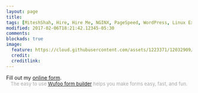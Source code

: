 ```yaml
---
layout: page
title:
tags: [MiteshShah, Hire, Hire Me, NGINX, PageSpeed, WordPress, Linux Expert]
modified: 2017-02-06T18:21:42.12345-05:30
comments:
blockads: true
image:
  feature: https://cloud.githubusercontent.com/assets/1223371/12032909/8342035e-ae43-11e5-9d9e-cb503820c4e9.png
  credit:
  creditlink:
---
```

<div id="wufoo-zfvfe2h0up5vcu">
Fill out my <a href="https://miteshshah.wufoo.com/forms/zfvfe2h0up5vcu">online form</a>.
</div>
<div id="wuf-adv" style="font-family:inherit;font-size: small;color:#a7a7a7;text-align:center;display:block;">The easy to use <a href="http://www.wufoo.com/form-builder/">Wufoo form builder</a> helps you make forms easy, fast, and fun.</div>
<script type="text/javascript">var zfvfe2h0up5vcu;(function(d, t) {
var s = d.createElement(t), options = {
'userName':'miteshshah',
'formHash':'zfvfe2h0up5vcu',
'autoResize':true,
'height':'1793',
'async':true,
'host':'wufoo.com',
'header':'show',
'ssl':true};
s.src = ('https:' == d.location.protocol ? 'https://' : 'http://') + 'www.wufoo.com/scripts/embed/form.js';
s.onload = s.onreadystatechange = function() {
var rs = this.readyState; if (rs) if (rs != 'complete') if (rs != 'loaded') return;
try { zfvfe2h0up5vcu = new WufooForm();zfvfe2h0up5vcu.initialize(options);zfvfe2h0up5vcu.display(); } catch (e) {}};
var scr = d.getElementsByTagName(t)[0], par = scr.parentNode; par.insertBefore(s, scr);
})(document, 'script');</script>

